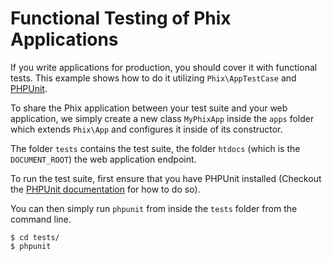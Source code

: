 Functional Testing of Phix Applications
=======================================

If you write applications for production, you should cover it with functional tests. This example shows how to do it utilizing `Phix\AppTestCase` and [PHPUnit](http://www.phpunit.de).

To share the Phix application between your test suite and your web application, we simply create a new class `MyPhixApp` inside the `apps` folder which extends `Phix\App` and configures it inside of its constructor.

The folder `tests` contains the test suite, the folder `htdocs` (which is the `DOCUMENT_ROOT`) the web application endpoint.

To run the test suite, first ensure that you have PHPUnit installed (Checkout the [PHPUnit documentation](http://www.phpunit.de/manual/current/en/installation.html) for how to do so).

You can then simply run `phpunit` from inside the `tests` folder from the command line.

    $ cd tests/
    $ phpunit
